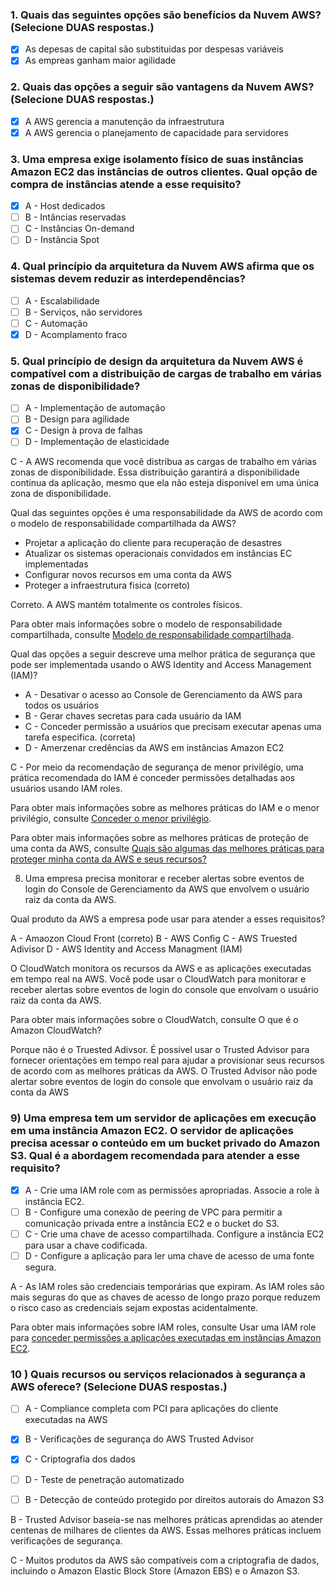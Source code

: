 ### 1.  Quais das seguintes opções são benefícios da Nuvem AWS? (Selecione DUAS respostas.)

- [x] As depesas de capital são substituidas por despesas variáveis
- [x] As empreas ganham maior agilidade

### 2. Quais das opções a seguir são vantagens da Nuvem AWS? (Selecione DUAS respostas.)

- [x] A AWS gerencia a manutenção da infraestrutura
- [x] A AWS gerencia o planejamento de capacidade para servidores

### 3. Uma empresa exige isolamento físico de suas instâncias Amazon EC2 das instâncias de outros clientes. Qual opção de compra de instâncias atende a esse requisito?

- [x] A - Host dedicados
- [ ] B - Intâncias reservadas
- [ ] C - Instâncias On-demand
- [ ] D - Instância Spot

### 4. Qual princípio da arquitetura da Nuvem AWS afirma que os sistemas devem reduzir as interdependências?

- [ ] A - Escalabilidade
- [ ] B - Serviços, não servidores
- [ ] C - Automação
- [x] D - Acomplamento fraco

### 5. Qual princípio de design da arquitetura da Nuvem AWS é compatível com a distribuição de cargas de trabalho em várias zonas de disponibilidade?

- [ ] A - Implementação de automação
- [ ] B - Design para agilidade
- [x] C - Design à prova de falhas
- [ ] D - Implementação de elasticidade 

C - A AWS recomenda que você distribua as cargas de trabalho em várias zonas de disponibilidade. Essa distribuição garantirá a disponibilidade contínua da aplicação, mesmo que ela não esteja disponível em uma única zona de disponibilidade.

Qual das seguintes opções é uma responsabilidade da AWS de acordo com o modelo de responsabilidade compartilhada da AWS?

* Projetar a aplicação do cliente para recuperação de desastres
* Atualizar os sistemas operacionais convidados em instâncias EC implementadas
* Configurar novos recursos em uma conta da AWS
* Proteger a infraestrutura fisica (correto)

Correto. A AWS mantém totalmente os controles físicos.

Para obter mais informações sobre o modelo de responsabilidade compartilhada, consulte [Modelo de responsabilidade compartilhada](https://aws.amazon.com/pt/compliance/shared-responsibility-model/).

Qual das opções a seguir descreve uma melhor prática de segurança que pode ser implementada usando o AWS Identity and Access Management (IAM)?

* A - Desativar o acesso ao Console de Gerenciamento da AWS para todos os usuários
* B - Gerar chaves secretas para cada usuário da IAM
* C - Conceder permissão a usuários que precisam executar apenas uma tarefa especifica. (correta)
* D - Amerzenar credências da AWS em instâncias Amazon EC2 

C - Por meio da recomendação de segurança de menor privilégio, uma prática recomendada do IAM é conceder permissões detalhadas aos usuários usando IAM roles.

Para obter mais informações sobre as melhores práticas do IAM e o menor privilégio, consulte [Conceder o menor privilégio](https://docs.aws.amazon.com/IAM/latest/UserGuide/best-practices.html#grant-least-privilege).

Para obter mais informações sobre as melhores práticas de proteção de uma conta da AWS, consulte [Quais são algumas das melhores práticas para proteger minha conta da AWS e seus recursos?](https://aws.amazon.com/pt/premiumsupport/knowledge-center/security-best-practices/)

8) Uma empresa precisa monitorar e receber alertas sobre eventos de login do Console de Gerenciamento da AWS que envolvem o usuário raiz da conta da AWS.

Qual produto da AWS a empresa pode usar para atender a esses requisitos?

A - Amaozon Cloud Front (correto)
B - AWS Config
C - AWS Truested Adivisor
D - AWS Identity and Access Managment (IAM)

O CloudWatch monitora os recursos da AWS e as aplicações executadas em tempo real na AWS. Você pode usar o CloudWatch para monitorar e receber alertas sobre eventos de login do console que envolvam o usuário raiz da conta da AWS.

Para obter mais informações sobre o CloudWatch, consulte O que é o Amazon CloudWatch?

Porque não é o Truested Adivsor. É possível usar o Trusted Advisor para fornecer orientações em tempo real para ajudar a provisionar seus recursos de acordo com as melhores práticas da AWS. O Trusted Advisor não pode alertar sobre eventos de login do console que envolvam o usuário raiz da conta da AWS

### 9) Uma empresa tem um servidor de aplicações em execução em uma instância Amazon EC2. O servidor de aplicações precisa acessar o conteúdo em um bucket privado do Amazon S3. Qual é a abordagem recomendada para atender a esse requisito?


- [x] A - Crie uma IAM role com as permissões apropriadas. Associe a role à instância EC2. 
- [ ] B - Configure uma conexão de peering de VPC para permitir a comunicação privada entre a instância EC2 e o bucket do S3.
- [ ] C - Crie uma chave de acesso compartilhada. Configure a instância EC2 para usar a chave codificada.
- [ ] D - Configure a aplicação para ler uma chave de acesso de uma fonte segura.

A -  As IAM roles são credenciais temporárias que expiram. As IAM roles são mais seguras do que as chaves de acesso de longo prazo porque reduzem o risco caso as credenciais sejam expostas acidentalmente.

Para obter mais informações sobre IAM roles, consulte Usar uma IAM role para [conceder permissões a aplicações executadas em instâncias Amazon EC2](https://docs.aws.amazon.com/IAM/latest/UserGuide/id_roles_use_switch-role-ec2.html).

### 10 ) Quais recursos ou serviços relacionados à segurança a AWS oferece? (Selecione DUAS respostas.)

- [ ] A - Compliance completa com PCI para aplicações do cliente executadas na AWS
- [x] B - Verificações de segurança do AWS Trusted Advisor
- [x] C - Criptografia dos dados 
- [ ] D - Teste de penetração automatizado
- [ ] B - Detecção de conteúdo protegido por direitos autorais do Amazon S3


B - Trusted Advisor baseia-se nas melhores práticas aprendidas ao atender centenas de milhares de clientes da AWS. Essas melhores práticas incluem verificações de segurança.

C -  Muitos produtos da AWS são compatíveis com a criptografia de dados, incluindo o Amazon Elastic Block Store (Amazon EBS) e o Amazon S3.